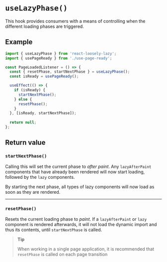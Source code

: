 # `useLazyPhase()`
This hook provides consumers with a means of controlling when the different loading phases are triggered.

## Example
```jsx
import { useLazyPhase } from 'react-loosely-lazy';
import { usePageReady } from './use-page-ready';

const PageLoadedListener = () => {
  const { resetPhase, startNextPhase } = useLazyPhase();
  const isReady = usePageReady();

  useEffect(() => {
    if (isReady) {
      startNextPhase();
    } else {
      resetPhase();
    }
  }, [isReady, startNextPhase]);
  
  return null;
};
```

## Return value
### `startNextPhase()`
Calling this will set the current phase to _after paint_. Any `lazyAfterPaint` components that have already been rendered will now start loading, followed by the `lazy` components.

By starting the next phase, all types of lazy components will now load as soon as they are rendered.

---

### `resetPhase()`
Resets the current loading phase to _paint_. If a `lazyAfterPaint` or `lazy` component is rendered afterwards, it will not load the dynamic import and thus its contents, until `startNextPhase` is called.

<div class="alert--tip">

> **Tip**
> 
> When working in a single page application, it is recommended that `resetPhase` is called on each page transition

</div>
